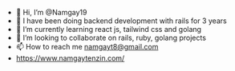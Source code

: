 - 👋 Hi, I’m @Namgay19
- 👀 I have been doing backend development with rails for 3 years
- 🌱 I’m currently learning react js, tailwind css and golang
- 💞️ I’m looking to collaborate on rails, ruby, golang projects 
- 📫 How to reach me namgayt8@gmail.com 
- https://www.namgaytenzin.com/
<!---
Namgay19/Namgay19 is a ✨ special ✨ repository because its `README.md` (this file) appears on your GitHub profile.
You can click the Preview link to take a look at your changes.
--->
